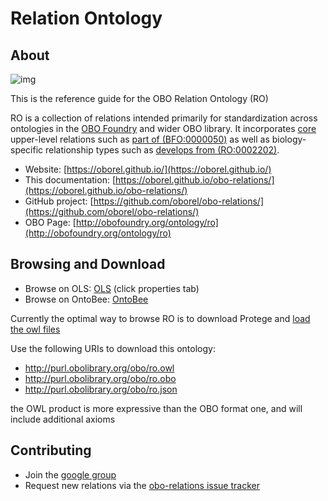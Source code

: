 # Relation Ontology

## About

![img](http://obofoundry.org/images/ro_logo.png)

This is the reference guide for the OBO Relation Ontology (RO)

RO is a collection of relations intended primarily for standardization across ontologies in the [OBO Foundry](http://obofoundry.org) and wider OBO library. It incorporates [core](ROCore) upper-level relations such as [part of (BFO:0000050)](http://purl.obolibrary.org/obo/BFO_0000050) as well as biology-specific relationship types such as [develops from (RO:0002202)](http://purl.obolibrary.org/obo/RO_0002202).

 * Website: [https://oborel.github.io/](https://oborel.github.io/)
 * This documentation: [https://oborel.github.io/obo-relations/](https://oborel.github.io/obo-relations/)
 * GitHub project: [https://github.com/oborel/obo-relations/](https://github.com/oborel/obo-relations/)
 * OBO Page: [http://obofoundry.org/ontology/ro](http://obofoundry.org/ontology/ro)

## Browsing and Download

 * Browse on OLS: [OLS](https://www.ebi.ac.uk/ols/ontologies/ro) (click properties tab)
 * Browse on OntoBee: [OntoBee](http://www.ontobee.org/ontology/RO)

Currently the optimal way to browse RO is to download Protege and [load the owl files](http://purl.obolibrary.org/obo/ro.owl)

Use the following URIs to download this ontology:

  * http://purl.obolibrary.org/obo/ro.owl
  * http://purl.obolibrary.org/obo/ro.obo
  * http://purl.obolibrary.org/obo/ro.json

the OWL product is more expressive than the OBO format one, and will include additional axioms

## Contributing

  * Join the [google group](http://groups.google.com/group/obo-relations)
  * Request new relations via the [obo-relations issue tracker](https://github.com/oborel/obo-relations/issues)

